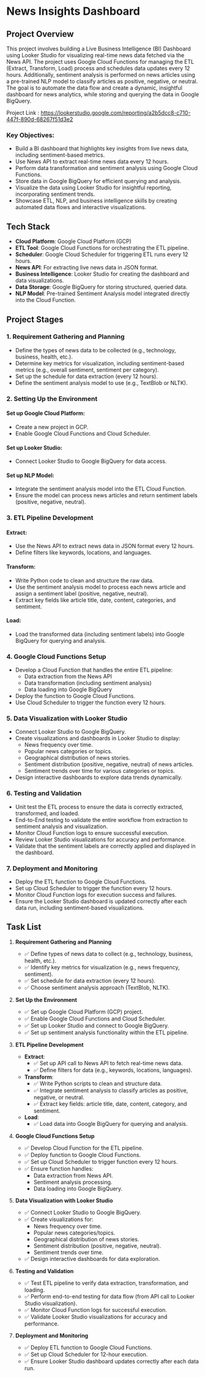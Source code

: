 # News Insights Dashboard

## Project Overview
This project involves building a Live Business Intelligence (BI) Dashboard using Looker Studio for visualizing real-time news data fetched via the News API. The project uses Google Cloud Functions for managing the ETL (Extract, Transform, Load) process and schedules data updates every 12 hours. Additionally, sentiment analysis is performed on news articles using a pre-trained NLP model to classify articles as positive, negative, or neutral. The goal is to automate the data flow and create a dynamic, insightful dashboard for news analytics, while storing and querying the data in Google BigQuery.

Project Link : https://lookerstudio.google.com/reporting/a2b5dcc8-c710-447f-890d-68267f51d3e2 
### Key Objectives:
- Build a BI dashboard that highlights key insights from live news data, including sentiment-based metrics.
- Use News API to extract real-time news data every 12 hours.
- Perform data transformation and sentiment analysis using Google Cloud Functions.
- Store data in Google BigQuery for efficient querying and analysis.
- Visualize the data using Looker Studio for insightful reporting, incorporating sentiment trends.
- Showcase ETL, NLP, and business intelligence skills by creating automated data flows and interactive visualizations.

## Tech Stack
- **Cloud Platform**: Google Cloud Platform (GCP)
- **ETL Tool**: Google Cloud Functions for orchestrating the ETL pipeline.
- **Scheduler**: Google Cloud Scheduler for triggering ETL runs every 12 hours.
- **News API**: For extracting live news data in JSON format.
- **Business Intelligence**: Looker Studio for creating the dashboard and data visualizations.
- **Data Storage**: Google BigQuery for storing structured, queried data.
- **NLP Model**: Pre-trained Sentiment Analysis model integrated directly into the Cloud Function.

## Project Stages

### 1. Requirement Gathering and Planning
- Define the types of news data to be collected (e.g., technology, business, health, etc.).  
- Determine key metrics for visualization, including sentiment-based metrics (e.g., overall sentiment, sentiment per category).  
- Set up the schedule for data extraction (every 12 hours).  
- Define the sentiment analysis model to use (e.g., TextBlob or NLTK).  

### 2. Setting Up the Environment
#### Set up Google Cloud Platform:
- Create a new project in GCP.  
- Enable Google Cloud Functions and Cloud Scheduler.  

#### Set up Looker Studio:
- Connect Looker Studio to Google BigQuery for data access.  

#### Set up NLP Model:
- Integrate the sentiment analysis model into the ETL Cloud Function.
- Ensure the model can process news articles and return sentiment labels (positive, negative, neutral).  

### 3. ETL Pipeline Development
#### Extract:
- Use the News API to extract news data in JSON format every 12 hours.  
- Define filters like keywords, locations, and languages.  

#### Transform:
- Write Python code to clean and structure the raw data.  
- Use the sentiment analysis model to process each news article and assign a sentiment label (positive, negative, neutral).  
- Extract key fields like article title, date, content, categories, and sentiment.  

#### Load:
- Load the transformed data (including sentiment labels) into Google BigQuery for querying and analysis.  

### 4. Google Cloud Functions Setup
- Develop a Cloud Function that handles the entire ETL pipeline:
  - Data extraction from the News API
  - Data transformation (including sentiment analysis)
  - Data loading into Google BigQuery
- Deploy the function to Google Cloud Functions.
- Use Cloud Scheduler to trigger the function every 12 hours.

### 5. Data Visualization with Looker Studio
- Connect Looker Studio to Google BigQuery.  
- Create visualizations and dashboards in Looker Studio to display:
   - News frequency over time.
   - Popular news categories or topics.
   - Geographical distribution of news stories.
   - Sentiment distribution (positive, negative, neutral) of news articles.
   - Sentiment trends over time for various categories or topics.  
- Design interactive dashboards to explore data trends dynamically.  

### 6. Testing and Validation
- Unit test the ETL process to ensure the data is correctly extracted, transformed, and loaded.  
- End-to-End testing to validate the entire workflow from extraction to sentiment analysis and visualization.  
- Monitor Cloud Function logs to ensure successful execution.  
- Review Looker Studio visualizations for accuracy and performance.  
- Validate that the sentiment labels are correctly applied and displayed in the dashboard.  

### 7. Deployment and Monitoring
- Deploy the ETL function to Google Cloud Functions.
- Set up Cloud Scheduler to trigger the function every 12 hours.
- Monitor Cloud Function logs for execution success and failures.
- Ensure the Looker Studio dashboard is updated correctly after each data run, including sentiment-based visualizations.  

## Task List
1. **Requirement Gathering and Planning**
    - ✅ Define types of news data to collect (e.g., technology, business, health, etc.).
    - ✅ Identify key metrics for visualization (e.g., news frequency, sentiment).
    - ✅ Set schedule for data extraction (every 12 hours).
    - ✅ Choose sentiment analysis approach (TextBlob, NLTK).

2. **Set Up the Environment**
    - ✅ Set up Google Cloud Platform (GCP) project.
    - ✅ Enable Google Cloud Functions and Cloud Scheduler.
    - ✅ Set up Looker Studio and connect to Google BigQuery.
    - ✅ Set up sentiment analysis functionality within the ETL pipeline.

3. **ETL Pipeline Development**
    - **Extract**:
        - ✅ Set up API call to News API to fetch real-time news data.
        - ✅ Define filters for data (e.g., keywords, locations, languages).
    - **Transform**:
        - ✅ Write Python scripts to clean and structure data.
        - ✅ Integrate sentiment analysis to classify articles as positive, negative, or neutral.
        - ✅ Extract key fields: article title, date, content, category, and sentiment.
    - **Load**:
        - ✅ Load data into Google BigQuery for querying and analysis.

4. **Google Cloud Functions Setup**
    - ✅ Develop Cloud Function for the ETL pipeline.
    - ✅ Deploy function to Google Cloud Functions.
    - ✅ Set up Cloud Scheduler to trigger function every 12 hours.
    - ✅ Ensure function handles:
        - Data extraction from News API.
        - Sentiment analysis processing.
        - Data loading into Google BigQuery.

5. **Data Visualization with Looker Studio**
    - ✅ Connect Looker Studio to Google BigQuery.
    - ✅ Create visualizations for:
        - News frequency over time.
        - Popular news categories/topics.
        - Geographical distribution of news stories.
        - Sentiment distribution (positive, negative, neutral).
        - Sentiment trends over time.
    - ✅ Design interactive dashboards for data exploration.

6. **Testing and Validation**
    - ✅ Test ETL pipeline to verify data extraction, transformation, and loading.
    - ✅ Perform end-to-end testing for data flow (from API call to Looker Studio visualization).
    - ✅ Monitor Cloud Function logs for successful execution.
    - ✅ Validate Looker Studio visualizations for accuracy and performance.

7. **Deployment and Monitoring**
    - ✅ Deploy ETL function to Google Cloud Functions.
    - ✅ Set up Cloud Scheduler for 12-hour execution.
    - ✅ Ensure Looker Studio dashboard updates correctly after each data run.
